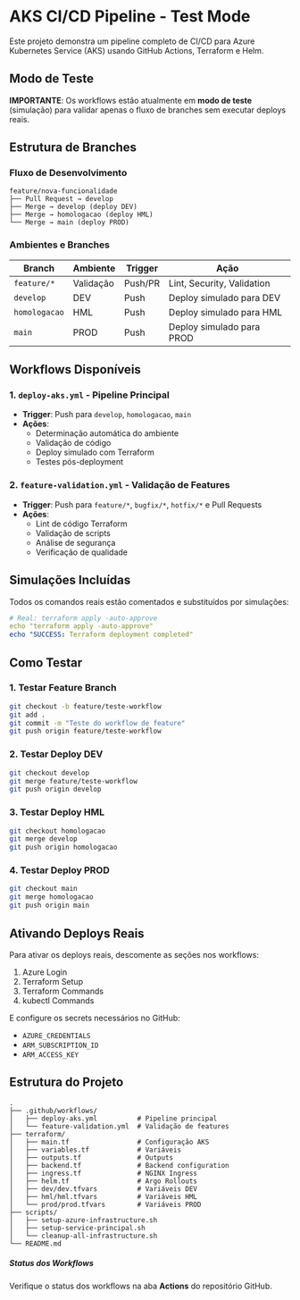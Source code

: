 # AKS CI/CD Pipeline - Test Mode

Este projeto demonstra um pipeline completo de CI/CD para Azure Kubernetes Service (AKS) usando GitHub Actions, Terraform e Helm.

## Modo de Teste

**IMPORTANTE**: Os workflows estão atualmente em **modo de teste** (simulação) para validar apenas o fluxo de branches sem executar deploys reais.

## Estrutura de Branches

### Fluxo de Desenvolvimento

```
feature/nova-funcionalidade
├── Pull Request → develop
├── Merge → develop (deploy DEV)
├── Merge → homologacao (deploy HML)
└── Merge → main (deploy PROD)
```

### Ambientes e Branches

| Branch | Ambiente | Trigger | Ação |
|--------|----------|---------|------|
| `feature/*` | Validação | Push/PR | Lint, Security, Validation |
| `develop` | DEV | Push | Deploy simulado para DEV |
| `homologacao` | HML | Push | Deploy simulado para HML |
| `main` | PROD | Push | Deploy simulado para PROD |

## Workflows Disponíveis

### 1. `deploy-aks.yml` - Pipeline Principal
- **Trigger**: Push para `develop`, `homologacao`, `main`
- **Ações**:
  - Determinação automática do ambiente
  - Validação de código
  - Deploy simulado com Terraform
  - Testes pós-deployment

### 2. `feature-validation.yml` - Validação de Features
- **Trigger**: Push para `feature/*`, `bugfix/*`, `hotfix/*` e Pull Requests
- **Ações**:
  - Lint de código Terraform
  - Validação de scripts
  - Análise de segurança
  - Verificação de qualidade

## Simulações Incluídas

Todos os comandos reais estão comentados e substituídos por simulações:

```yaml
# Real: terraform apply -auto-approve
echo "terraform apply -auto-approve"
echo "SUCCESS: Terraform deployment completed"
```

## Como Testar

### 1. Testar Feature Branch
```bash
git checkout -b feature/teste-workflow
git add .
git commit -m "Teste do workflow de feature"
git push origin feature/teste-workflow
```

### 2. Testar Deploy DEV
```bash
git checkout develop
git merge feature/teste-workflow
git push origin develop
```

### 3. Testar Deploy HML
```bash
git checkout homologacao
git merge develop
git push origin homologacao
```

### 4. Testar Deploy PROD
```bash
git checkout main
git merge homologacao
git push origin main
```

## Ativando Deploys Reais

Para ativar os deploys reais, descomente as seções nos workflows:

1. Azure Login
2. Terraform Setup
3. Terraform Commands
4. kubectl Commands

E configure os secrets necessários no GitHub:
- `AZURE_CREDENTIALS`
- `ARM_SUBSCRIPTION_ID`
- `ARM_ACCESS_KEY`

## Estrutura do Projeto

```
.
├── .github/workflows/
│   ├── deploy-aks.yml          # Pipeline principal
│   └── feature-validation.yml  # Validação de features
├── terraform/
│   ├── main.tf                 # Configuração AKS
│   ├── variables.tf            # Variáveis
│   ├── outputs.tf              # Outputs
│   ├── backend.tf              # Backend configuration
│   ├── ingress.tf              # NGINX Ingress
│   ├── helm.tf                 # Argo Rollouts
│   ├── dev/dev.tfvars          # Variáveis DEV
│   ├── hml/hml.tfvars          # Variáveis HML
│   └── prod/prod.tfvars        # Variáveis PROD
├── scripts/
│   ├── setup-azure-infrastructure.sh
│   ├── setup-service-principal.sh
│   └── cleanup-all-infrastructure.sh
└── README.md
```

##### Status dos Workflows

Verifique o status dos workflows na aba **Actions** do repositório GitHub.

<!-- trigger pipeline -->
